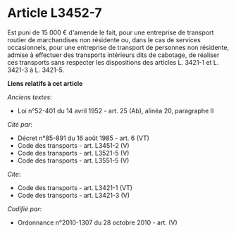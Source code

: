 # Article L3452-7

Est puni de 15 000 € d'amende le fait, pour une entreprise de transport routier de marchandises non résidente ou, dans le cas
de services occasionnels, pour une entreprise de transport de personnes non résidente, admise à effectuer des transports
intérieurs dits de cabotage, de réaliser ces transports sans respecter les dispositions des articles L. 3421-1 et L. 3421-3 à
L. 3421-5.

**Liens relatifs à cet article**

_Anciens textes_:

  - Loi n°52-401 du 14 avril 1952 - art. 25 (Ab), alinéa 20, paragraphe II

_Cité par_:

  - Décret n°85-891 du 16 août 1985 - art. 6 (VT)
  - Code des transports - art. L3451-2 (V)
  - Code des transports - art. L3521-5 (V)
  - Code des transports - art. L3551-5 (V)

_Cite_:

  - Code des transports - art. L3421-1 (VT)
  - Code des transports - art. L3421-3 (V)

_Codifié par_:

  - Ordonnance n°2010-1307 du 28 octobre 2010 - art. (V)
